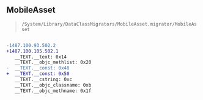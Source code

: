 ## MobileAsset

> `/System/Library/DataClassMigrators/MobileAsset.migrator/MobileAsset`

```diff

-1487.100.93.502.2
+1487.100.105.502.1
   __TEXT.__text: 0x14
   __TEXT.__objc_methlist: 0x20
-  __TEXT.__const: 0x48
+  __TEXT.__const: 0x50
   __TEXT.__cstring: 0xc
   __TEXT.__objc_classname: 0xb
   __TEXT.__objc_methname: 0x1f

```
